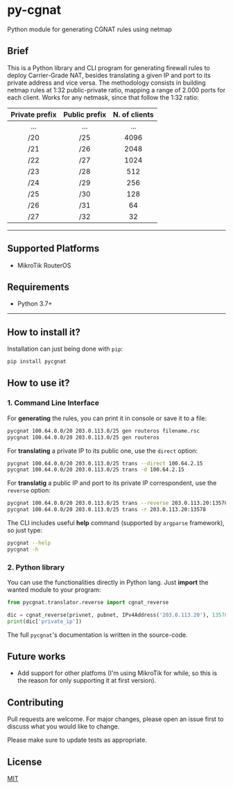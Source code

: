 # py-cgnat

Python module for generating CGNAT rules using netmap

## Brief

This is a Python library and CLI program for generating firewall rules to deploy Carrier-Grade NAT, besides translating a given IP and port to its private address and vice versa. The methodology consists in building netmap rules at 1:32 public-private ratio, mapping a range of 2.000 ports for each client. Works for any netmask, since that follow the 1:32 ratio:

| Private prefix | Public prefix | N. of clients  |
| :------------: |:-------------:| :-------------:|
| ... | ... |  ... |
| /20 | /25 | 4096 |
| /21 | /26 | 2048 |
| /22 | /27 | 1024 |
| /23 | /28 |  512 |
| /24 | /29 |  256 |
| /25 | /30 |  128 |
| /26 | /31 |   64 |
| /27 | /32 |   32 |

-----------------

## Supported Platforms

- MikroTik RouterOS

## Requirements

- Python 3.7+

-----------------

## How to install it?

Installation can just being done with ```pip```:
```bash
pip install pycgnat
```

## How to use it?

### 1. Command Line Interface

For **generating** the rules, you can print it in console or save it to a file:
```bash
pycgnat 100.64.0.0/20 203.0.113.0/25 gen routeros filename.rsc
pycgnat 100.64.0.0/20 203.0.113.0/25 gen routeros
```

For **translating** a private IP to its public one, use the ```direct``` option:
```bash
pycgnat 100.64.0.0/20 203.0.113.0/25 trans --direct 100.64.2.15
pycgnat 100.64.0.0/20 203.0.113.0/25 trans -d 100.64.2.15
```

For **translatig** a public IP and port to its private IP correspondent, use the ```reverse``` option:
```bash
pycgnat 100.64.0.0/20 203.0.113.0/25 trans --reverse 203.0.113.20:13578
pycgnat 100.64.0.0/20 203.0.113.0/25 trans -r 203.0.113.20:13578
```

The CLI includes useful **help** command (supported by ```argparse``` framework), so just type:
```bash
pycgnat --help
pycgnat -h
```

### 2. Python library

You can use the functionalities directly in Python lang. Just **import** the wanted module to your program:
```python
from pycgnat.translator.reverse import cgnat_reverse

dic = cgnat_reverse(privnet, pubnet, IPv4Address('203.0.113.20'), 13578)
print(dic['private_ip'])
```

The full ```pycgnat```'s documentation is written in the source-code.

## Future works

- Add support for other platfoms (I'm using MikroTik for while, so this is the reason for only supporting it at first version).

## Contributing
Pull requests are welcome. For major changes, please open an issue first to discuss what you would like to change.

Please make sure to update tests as appropriate.

## License
[MIT](https://choosealicense.com/licenses/mit/)
